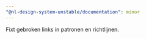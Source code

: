 ```yaml
---
"@nl-design-system-unstable/documentation": minor
---
```


Fixt gebroken links in patronen en richtlijnen.
